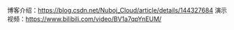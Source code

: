 博客介绍：https://blog.csdn.net/Nuboj_Cloud/article/details/144327684
演示视频：https://www.bilibili.com/video/BV1a7qpYnEUM/
